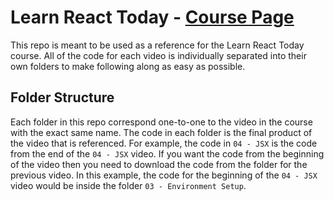 # Learn React Today - [Course Page](https://courses.webdevsimplified.com/learn-react-today)

This repo is meant to be used as a reference for the Learn React Today course. All of the code for each video is individually separated into their own folders to make following along as easy as possible.

## Folder Structure

Each folder in this repo correspond one-to-one to the video in the course with the exact same name. The code in each folder is the final product of the video that is referenced. For example, the code in `04 - JSX` is the code from the end of the `04 - JSX` video. If you want the code from the beginning of the video then you need to download the code from the folder for the previous video. In this example, the code for the beginning of the `04 - JSX` video would be inside the folder `03 - Environment Setup`.